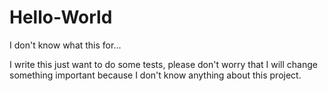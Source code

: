 # Hello-World
I don't know what this for...


I write this just want to do some tests, please don't worry that I will change something important because I don't know anything about this project.
